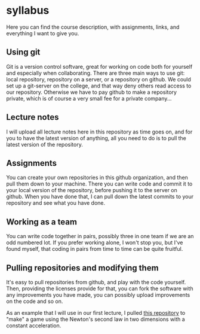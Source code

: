 # syllabus
Here you can find the course description, with assignments, links, and everything I want to give you.

## Using git
Git is a version control softvare, great for working on code both for yourself and especially when collaborating. There are three main ways to use git: local repository, repository on a server, or a repository on github. We could set up a git-server on the college, and that way deny others read access to our repository. Otherwise we have to pay github to make a repository private, which is of course a very small fee for a private company...

## Lecture notes
I will  upload all lecture notes here in this repository as time goes on, and for you to have the latest version of anything, all you need to do is to pull the latest version of the repository.

## Assignments
You can create your own repositories in this github organization, and then pull them down to your machine. There you can write code and commit it to your local version of the repository, before pushing it to the server on github. When you have done that, I can pull down the latest commits to your repository and see what you have done.

## Working as a team
You can write code together in pairs, possibly three in one team if we are an odd numbered lot. If you prefer working alone, I won't stop you, but I've found myself, that coding in pairs from time to time can be quite fruitful.


## Pulling repositories and modifying them
It's easy to pull repositories from github, and play with the code yourself. Then, providing the licenses provide for that, you can fork the software with any improvements you have made, you can possibly upload improvements on the code and so on.

As an example that I will use in our first lecture, I pulled [this repository](https://github.com/allanino/BallisticGame) to "make" a game using the Newton's second law in two dimensions with a constant acceleration.
